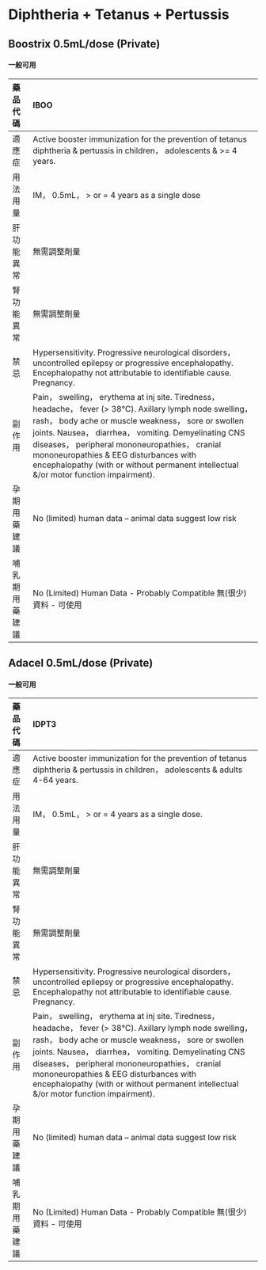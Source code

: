 # Diphtheria + Tetanus + Pertussis

## Boostrix 0.5mL/dose (Private)

#### 一般可用

| 藥品代碼       | IBOO                                                                                                                                                                                                                                                                                                                                                                                                          |
|:---------------|:--------------------------------------------------------------------------------------------------------------------------------------------------------------------------------------------------------------------------------------------------------------------------------------------------------------------------------------------------------------------------------------------------------------|
| 適應症         | Active booster immunization for the prevention of tetanus diphtheria & pertussis in children， adolescents & >= 4 years.                                                                                                                                                                                                                                                                                      |
| 用法用量       | IM， 0.5mL， > or = 4 years as a single dose                                                                                                                                                                                                                                                                                                                                                                  |
| 肝功能異常     | 無需調整劑量                                                                                                                                                                                                                                                                                                                                                                                                  |
| 腎功能異常     | 無需調整劑量                                                                                                                                                                                                                                                                                                                                                                                                  |
| 禁忌           | Hypersensitivity. Progressive neurological disorders， uncontrolled epilepsy or progressive encephalopathy. Encephalopathy not attributable to identifiable cause. Pregnancy.                                                                                                                                                                                                                                 |
| 副作用         | Pain， swelling， erythema at inj site. Tiredness， headache， fever (> 38°C). Axillary lymph node swelling， rash， body ache or muscle weakness， sore or swollen joints. Nausea， diarrhea， vomiting. Demyelinating CNS diseases， peripheral mononeuropathies， cranial mononeuropathies & EEG disturbances with encephalopathy (with or without permanent intellectual &/or motor function impairment). |
| 孕期用藥建議   | No (limited) human data – animal data suggest low risk                                                                                                                                                                                                                                                                                                                                                        |
| 哺乳期用藥建議 | No (Limited) Human Data - Probably Compatible 無(很少)資料 - 可使用                                                                                                                                                                                                                                                                                                                                           |

## Adacel 0.5mL/dose (Private)

#### 一般可用

| 藥品代碼       | IDPT3                                                                                                                                                                                                                                                                                                                                                                                                         |
|:---------------|:--------------------------------------------------------------------------------------------------------------------------------------------------------------------------------------------------------------------------------------------------------------------------------------------------------------------------------------------------------------------------------------------------------------|
| 適應症         | Active booster immunization for the prevention of tetanus diphtheria & pertussis in children， adolescents & adults 4-64 years.                                                                                                                                                                                                                                                                               |
| 用法用量       | IM， 0.5mL， > or = 4 years as a single dose.                                                                                                                                                                                                                                                                                                                                                                 |
| 肝功能異常     | 無需調整劑量                                                                                                                                                                                                                                                                                                                                                                                                  |
| 腎功能異常     | 無需調整劑量                                                                                                                                                                                                                                                                                                                                                                                                  |
| 禁忌           | Hypersensitivity. Progressive neurological disorders， uncontrolled epilepsy or progressive encephalopathy. Encephalopathy not attributable to identifiable cause. Pregnancy.                                                                                                                                                                                                                                 |
| 副作用         | Pain， swelling， erythema at inj site. Tiredness， headache， fever (> 38°C). Axillary lymph node swelling， rash， body ache or muscle weakness， sore or swollen joints. Nausea， diarrhea， vomiting. Demyelinating CNS diseases， peripheral mononeuropathies， cranial mononeuropathies & EEG disturbances with encephalopathy (with or without permanent intellectual &/or motor function impairment). |
| 孕期用藥建議   | No (limited) human data – animal data suggest low risk                                                                                                                                                                                                                                                                                                                                                        |
| 哺乳期用藥建議 | No (Limited) Human Data - Probably Compatible 無(很少)資料 - 可使用                                                                                                                                                                                                                                                                                                                                           |

